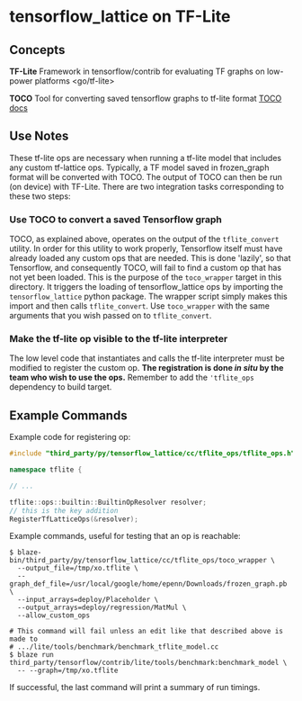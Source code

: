 # tensorflow_lattice on TF-Lite

## Concepts

 __TF-Lite__ Framework in tensorflow/contrib for evaluating TF graphs on 
 low-power platforms <go/tf-lite>

 __TOCO__  Tool for converting saved tensorflow graphs to tf-lite format
 [TOCO docs](https://github.com/tensorflow/tensorflow/blob/master/tensorflow/contrib/lite/toco/g3doc/cmdline_examples.md)

## Use Notes

These tf-lite ops are necessary when running a tf-lite model that includes any
custom tf-lattice ops.  Typically, a TF model saved in frozen_graph format will
be converted with TOCO.  The output of TOCO can then be run (on device)
with TF-Lite.  There are two integration tasks corresponding to these two steps:

### Use TOCO to convert a saved Tensorflow graph

TOCO, as explained above, operates on the output of the `tflite_convert`
utility.  In order for this utility to work properly, Tensorflow itself must
have already loaded any custom ops that are needed.  This is done 'lazily',
so that Tensorflow, and consequently TOCO, will fail to find a custom op that
has not yet been loaded.  This is the purpose of the `toco_wrapper` target in
this directory.  It triggers the loading of tensorflow_lattice ops by importing
the `tensorflow_lattice` python package.  The wrapper script simply makes this
import and then calls `tflite_convert`.  Use `toco_wrapper` with the same
arguments that you wish passed on to `tflite_convert`.


### Make the tf-lite op visible to the tf-lite interpreter
The low level code that instantiates and calls the tf-lite interpreter must be
modified to register the custom op.  __The registration is done _in situ_ by the
team who wish to use the ops.__  Remember to add the `'tflite_ops` dependency to
build target.

## Example Commands
Example code for registering op:

```c++
#include "third_party/py/tensorflow_lattice/cc/tflite_ops/tflite_ops.h"

namespace tflite {

// ...

tflite::ops::builtin::BuiltinOpResolver resolver;
// this is the key addition
RegisterTfLatticeOps(&resolver);
```

Example commands, useful for testing that an op is reachable:

```
$ blaze-bin/third_party/py/tensorflow_lattice/cc/tflite_ops/toco_wrapper \
  --output_file=/tmp/xo.tflite \
  --graph_def_file=/usr/local/google/home/epenn/Downloads/frozen_graph.pb \
  --input_arrays=deploy/Placeholder \
  --output_arrays=deploy/regression/MatMul \
  --allow_custom_ops

# This command will fail unless an edit like that described above is made to
# .../lite/tools/benchmark/benchmark_tflite_model.cc
$ blaze run third_party/tensorflow/contrib/lite/tools/benchmark:benchmark_model \
  -- --graph=/tmp/xo.tflite

```
If successful, the last command will print a summary of run timings.
